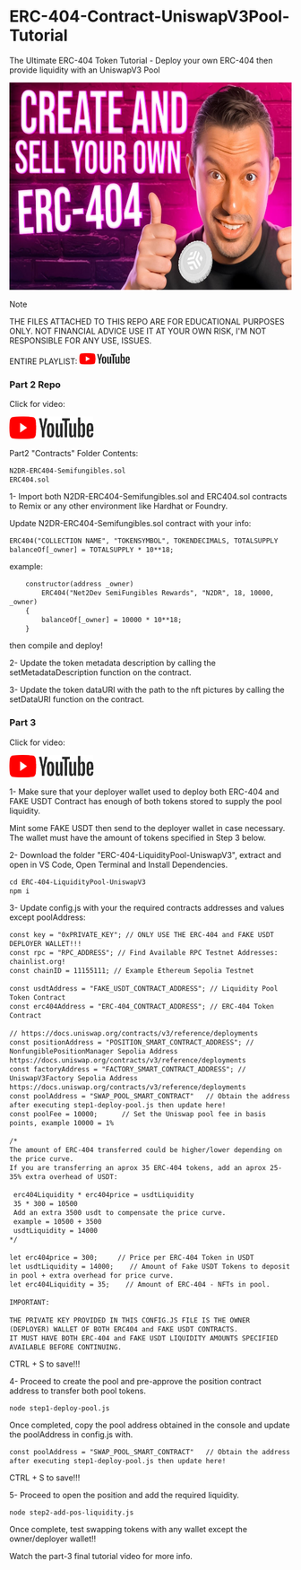 # ERC-404-Contract-UniswapV3Pool-Tutorial
The Ultimate ERC-404 Token Tutorial - Deploy your own ERC-404 then provide liquidity with an UniswapV3 Pool

<img src="https://raw.githubusercontent.com/net2devcrypto/misc/main/erc404.jpg" width="650" height="370">

> [!NOTE]  
> THE FILES ATTACHED TO THIS REPO ARE FOR EDUCATIONAL PURPOSES ONLY.
> NOT FINANCIAL ADVICE
> USE IT AT YOUR OWN RISK, I'M NOT RESPONSIBLE FOR ANY USE, ISSUES.

ENTIRE PLAYLIST:
<a href="https://www.youtube.com/playlist?list=PLLkrq2VBYc1ZTGE4wTlff2vczjn-YSUan" target="_blank"><img src="https://github.com/net2devcrypto/misc/blob/main/ytlogo2.png" width="90" height="20"></a>

<h3>Part 2 Repo</h3>

Click for video:

<a href="https://youtu.be/z-Uu-MBrigU" target="_blank"><img src="https://github.com/net2devcrypto/misc/blob/main/ytlogo2.png" width="150" height="40"></a>

Part2 "Contracts" Folder Contents:

```shell
N2DR-ERC404-Semifungibles.sol
ERC404.sol
```
1- Import both N2DR-ERC404-Semifungibles.sol and ERC404.sol contracts to Remix or any other environment like Hardhat or Foundry.

  Update N2DR-ERC404-Semifungibles.sol contract with your info: 
  
    ERC404("COLLECTION NAME", "TOKENSYMBOL", TOKENDECIMALS, TOTALSUPPLY
    balanceOf[_owner] = TOTALSUPPLY * 10**18;
    
example: 

```shell
    constructor(address _owner)
        ERC404("Net2Dev SemiFungibles Rewards", "N2DR", 18, 10000, _owner)
    {
        balanceOf[_owner] = 10000 * 10**18;
    }
```

then compile and deploy!

2- Update the token metadata description by calling the setMetadataDescription function on the contract.

3- Update the token dataURI with the path to the nft pictures by calling the setDataURI function on the contract.

<h3>Part 3</h3>

Click for video:

<a href="https://youtu.be/jUvAkeYjrx8" target="_blank"><img src="https://github.com/net2devcrypto/misc/blob/main/ytlogo2.png" width="150" height="40"></a>

1- Make sure that your deployer wallet used to deploy both ERC-404 and FAKE USDT Contract has enough of both tokens stored to supply the pool liquidity.

Mint some FAKE USDT then send to the deployer wallet in case necessary. The wallet must have the amount of tokens specified in Step 3 below.

2- Download the folder "ERC-404-LiquidityPool-UniswapV3", extract and open in VS Code, Open Terminal and Install Dependencies.

```shell
cd ERC-404-LiquidityPool-UniswapV3
npm i
```

3- Update config.js with your the required contracts addresses and values except poolAddress: 

```shell
const key = "0xPRIVATE_KEY"; // ONLY USE THE ERC-404 and FAKE USDT DEPLOYER WALLET!!!
const rpc = "RPC_ADDRESS"; // Find Available RPC Testnet Addresses: chainlist.org!
const chainID = 11155111; // Example Ethereum Sepolia Testnet

const usdtAddress = "FAKE_USDT_CONTRACT_ADDRESS"; // Liquidity Pool Token Contract
const erc404Address = "ERC-404_CONTRACT_ADDRESS"; // ERC-404 Token Contract

// https://docs.uniswap.org/contracts/v3/reference/deployments
const positionAddress = "POSITION_SMART_CONTRACT_ADDRESS"; // NonfungiblePositionManager Sepolia Address https://docs.uniswap.org/contracts/v3/reference/deployments
const factoryAddress = "FACTORY_SMART_CONTRACT_ADDRESS"; // UniswapV3Factory Sepolia Address https://docs.uniswap.org/contracts/v3/reference/deployments
const poolAddress = "SWAP_POOL_SMART_CONTRACT"   // Obtain the address after executing step1-deploy-pool.js then update here!
const poolFee = 10000;      // Set the Uniswap pool fee in basis points, example 10000 = 1%

/* 
The amount of ERC-404 transferred could be higher/lower depending on the price curve.
If you are transferring an aprox 35 ERC-404 tokens, add an aprox 25-35% extra overhead of USDT:

 erc404Liquidity * erc404price = usdtLiquidity
 35 * 300 = 10500
 Add an extra 3500 usdt to compensate the price curve.
 example = 10500 + 3500
 usdtLiquidity = 14000
*/

let erc404price = 300;     // Price per ERC-404 Token in USDT
let usdtLiquidity = 14000;    // Amount of Fake USDT Tokens to deposit in pool + extra overhead for price curve.
let erc404Liquidity = 35;    // Amount of ERC-404 - NFTs in pool.

IMPORTANT:

THE PRIVATE KEY PROVIDED IN THIS CONFIG.JS FILE IS THE OWNER (DEPLOYER) WALLET OF BOTH ERC404 and FAKE USDT CONTRACTS.
IT MUST HAVE BOTH ERC-404 and FAKE USDT LIQUIDITY AMOUNTS SPECIFIED AVAILABLE BEFORE CONTINUING.

```
CTRL + S to save!!!

4- Proceed to create the pool and pre-approve the position contract address to transfer both pool tokens.

```shell
node step1-deploy-pool.js
```

Once completed, copy the pool address obtained in the console and update the poolAddress in config.js with.

```shell
const poolAddress = "SWAP_POOL_SMART_CONTRACT"   // Obtain the address after executing step1-deploy-pool.js then update here!
```

CTRL + S to save!!!

5- Proceed to open the position and add the required liquidity.

```shell
node step2-add-pos-liquidity.js
```

Once complete, test swapping tokens with any wallet except the owner/deployer wallet!!

Watch the part-3 final tutorial video for more info.



